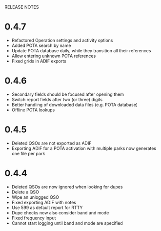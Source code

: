 RELEASE NOTES

# 0.4.7

* Refactored Operation settings and activity options
* Added POTA search by name
* Update POTA database daily, while they transition all their references
* Allow entering unknown POTA references
* Fixed grids in ADIF exports

# 0.4.6

* Secondary fields should be focused after opening them
* Switch report fields after two (or three) digits
* Better handling of downloaded data files (e.g. POTA database)
* Offline POTA lookups

# 0.4.5

* Deleted QSOs are not exported as ADIF
* Exporting ADIF for a POTA activation with multiple parks now generates one file per park

# 0.4.4

* Deleted QSOs are now ignored when looking for dupes
* Delete a QSO
* Wipe an unlogged QSO
* Fixed exporting ADIF with notes
* Use 599 as default report for RTTY
* Dupe checks now also consider band and mode
* Fixed frequency input
* Cannot start logging until band and mode are specified
